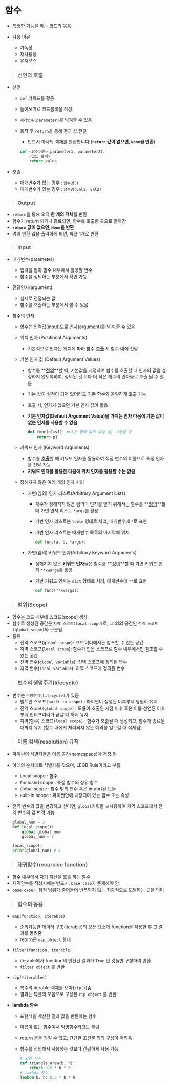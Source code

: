 # 함수

- 특정한 기능을 하는 코드의 묶음

- 사용 이유

  - 가독성
  - 재사용성
  - 유지보스

  

> ###  선언과 호출

- 선언

  - `def` 키워드를 활용       

  - 들여쓰기로 코드블록을 작성

  - `매개변수(parameter)`를 넘겨줄 수 있음

  - 동작 후 `return`을 통해 결과 값 전달

    - 반드시 하나의 객체를 반환합니다 (**`return` 값이 없으면, `None`을 반환**)

    ```python
    def <함수이름>(parameter1, parameter2):
        <코드 블럭>
        return value
    ```

- 호출

  - 매개변수가 없는 경우 :  `함수명()`
  - 매개변수가 있는 경우 :  `함수명(val1, val2)`



> ### Output

- `return`을 통해 오직 **한 개의 객체**를 반환
- 함수가 return 되거나 종료되면, 함수를 호출한 곳으로 돌아감
- **`return` 값이 없으면, `None`을 반환**
- 여러 반환 값을 출력하게 되면, 튜플 1개로 반환



> ### Input

- 매개변수(parameter)

  - 입력을 받아 함수 내부에서 활용할 변수
  - 함수를 정의하는 부분에서 확인 가능

- 전달인자(argument)

  - 실제로 전달되는 값
  - 함수를 호출하는 부분에서 볼 수 있음

- 함수의 인자

  - 함수는 입력값(input)으로 인자(argument)를 넘겨 줄 수 있음

  - 위치 인자 (Positional Arguments)

    - 기본적으로 인자는 위치에 따라 함수 **<u>호출</u>** 시 함수 내에 전달

  - 기본 인자 값 (Default Argument Values)

    - 함수를 **<u>정의</u>**할 때, 기본값을 지정하여 함수를 호출할 때 인자의 값을 설정하지 않도록하여, 정의된 것 보다 더 적은 개수의 인자들로 호출 될 수 있음

    - 기본 값이 설정이 되어 있더라도 기존 함수와 동일하게 호출 가능

    - 호출 시, 인자가 없으면 기본 인자 값이 활용

    - **기본 인자값(Default Argument Value)을 가지는 인자 다음에 기본 값이 없는 인자를 사용할 수 없음**

      ```python
      def func(p1=v1): #v1은 입력 값이 없을 때, 사용할 값
          return p1
      ```

  - 키워드 인자 (Keyword Arguments)

    - 함수를 <u>**호출**</u>할 때 키워드 인자를 활용하여 직접 변수의 이름으로 특정 인자를 전달 가능
    - **키워드 인자를 활용한 다음에 위치 인자를 활용할 수는 없음**

  - 정해지지 않은 여러 개의 인자 처리

    - 가변(임의) 인자 리스트(Arbitrary Argument Lists)

      - 개수가 정해지지 않은 임의의 인자를 받기 위해서는 함수를 **<u>정의</u>**할 때 가변 인자 리스트 `*args`를 활용

      - 가변 인자 리스트는 `tuple` 형태로 처리, 매개변수에 `*`로 표현

      - 가변 인자 리스트는 매개변수 목록의 마지막에 위치

        ```python
        def func(a, b, *args):
        ```

    - 가변(임의) 키워드 인자(Arbitrary Keyword Arguments)

      - 정해지지 않은 **키워드 인자**들은 함수를 **<u>정의</u>**할 때 가변 키워드 인자 `**kwargs`를 활용

      - 가변 키워드 인자는 `dict` 형태로 처리, 매개변수에 `**`로 표현

        ```python
        def func(**kwargs):
        ```



> ### 범위(Scope)

- 함수는 코드 내부에 스코프(scope) 생성
- 함수로 생성된 공간은 `지역 스코프(local scope)`로, 그 외의 공간인 `전역 스코프(global scope)`와 구분됨
- 종류
  - 전역 스코프(`global scope`): 코드 어디에서든 참조할 수 있는 공간
  - 지역 스코프(`local scope`): 함수가 만든 스코프로 함수 내부에서만 참조할 수 있는 공간
  - 전역 변수(`global variable`): 전역 스코프에 정의된 변수
  - 지역 변수(`local variable`): 지역 스코프에 정의된 변수



> ### 변수의 생명주기(lifecycle)

- 변수는 `수명주기(lifecycle)`가 있음
  - 빌트인 스코프`(built-in scope)` : 파이썬이 실행된 이후부터 영원히 유지
  - 전역 스코프`(global scope)` : 모듈이 호출된 시점 이후 혹은 이름 선언된 이후부터 인터프리터가 끝날 때 까지 유지
  - 지역(함수) 스코프`(local scope)` : 함수가 호출될 때 생성되고, 함수가 종료될 때까지 유지 (함수 내에서 처리되지 않는 예외를 일으킬 때 삭제됨)



> ### 이름 검색(resolution) 규칙

- 파이썬의 식별자들은 이름 공간(namespace)에 저장 됨

- 아래의 순서대로 식별자를 찾으며, LEGB Rule이라고 부름

  - `L`ocal scope : 함수
  - `E`nclosed scope : 특정 함수의 상위 함수
  - `G`lobal scope : 함수 밖의 변수 혹은 import된 모듈
  - `B`uilt-in scope : 파이썬안에 내장되어 있는 함수 또는 속성

- 전역 변수의 값을 변경하고 싶다면, `global`키워들 ㄹ사용하여 지역 스코프에서 전역 변수의 값 변경 가능

  ```python
  global_num = 3
  def local_scope():
      global global_num
      global_num = 5
  
  local_scope()
  print(global_num) # 5
  ```



> ### <u>재귀함수(recursive function)</u>

- 함수 내부에서 자기 자신을 호출 하는 함수
- 재귀함수를 작성시에는 반드시, `base case`가 존재해야 함
- `base case`는 점점 범위가 줄어들어 반복되지 않는 최종적으로 도달하는 곳을 의미



> ### 함수의 응용

- `map(function, iterable)`

  - 순회가능한 데이터 구조(iterable)의 모든 요소에 function을 적용한 후 그 결과를 돌려줌
  - return은 `map_object` 형태

- `filter(function, iterable)`

  - iterable에서 function의 반환된 결과가 `True` 인 것들만 구성하여 반환
  - `filter object` 를 반환

- `zip(*iterables)`

  - 복수의 iterable 객체를 모아(`zip()`)줌
  - 결과는 튜플의 모음으로 구성된 `zip object` 를 반환

- **lambda 함수**

  - 표현식을 계산한 결과 값을 반환하는 함수

  - 이름이 없는 함수여서 익명함수라고도 불림

  - return 문을 가질 수 없고, 간단한 조건문 외의 구성이 어려움

  - 함수를 정의해서 사용하는 것보다 간결하게 사용 가능

    ```python
    # 일반 함수
    def triangle_area(b, h):
        return 0.5 * b * h
    # lambda 함수
    lambda b, h: 0.5 * b * h
    ```

    
